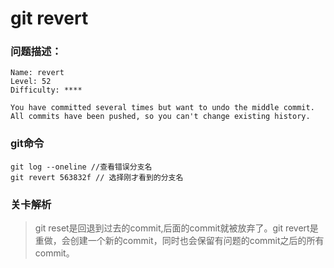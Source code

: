 # git revert

### 问题描述：

```text
Name: revert
Level: 52
Difficulty: ****

You have committed several times but want to undo the middle commit.
All commits have been pushed, so you can't change existing history.
```

### git命令

```shell
git log --oneline //查看错误分支名
git revert 563832f // 选择刚才看到的分支名
```

### 关卡解析

> git reset是回退到过去的commit,后面的commit就被放弃了。git revert是重做，会创建一个新的commit，同时也会保留有问题的commit之后的所有commit。